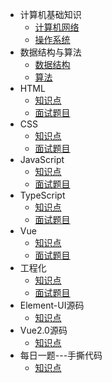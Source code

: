 - 计算机基础知识
  - [计算机网络](/计算机基础知识/计算机网络.md)
  - [操作系统](/计算机基础知识/操作系统.md)
- 数据结构与算法
  - [数据结构](/OMG/数据结构.md)
  - [算法](/OMG/算法.md)
- HTML
  - [知识点](/HTML/index.md)
  - [面试题目](/HTML/html面试题.md)
- CSS
  - [知识点](/CSS/index.md)
  - [面试题目](/CSS/css面试题.md)
- JavaScript
  - [知识点](/JavaScript/基础知识点.md)
  - [面试题目](/JavaScript/javascript面试题.md)
- TypeScript
  - [知识点](/TypeScript/TypeScript知识点.md)
  - [面试题目](/TypeScript/TypeScript面试题.md)
- Vue
  - [知识点](/Vue/index.md)
  - [面试题目](/Vue/Vue面试题.md)
- 工程化
  - [知识点](/webpack/index.md)
  - [面试题目](/webpack/webpack面试题.md)
- Element-UI源码
  - [知识点](/Element-UI/Element-UI源码.md)
- Vue2.0源码
  - [知识点](/Vue2.0/Vue2.0源码.md)
- 每日一题---手撕代码
  - [知识点](/write/每日一道手撕代码.md)